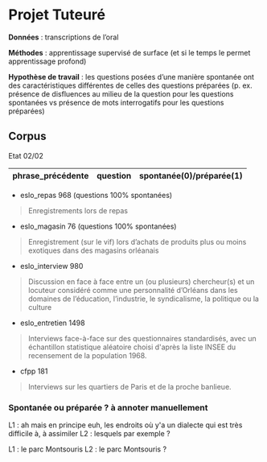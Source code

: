 # Projet Tuteuré

**Données** : transcriptions de l’oral

**Méthodes** : apprentissage supervisé de surface (et si le temps le permet apprentissage profond)

**Hypothèse de travail** : les questions posées d’une manière spontanée ont des caractéristiques différentes de celles des questions préparées (p. ex. présence de disfluences au milieu de la question pour les questions spontanées vs présence de mots interrogatifs pour les questions préparées)

## Corpus

Etat 02/02

| phrase_précédente | question | spontanée(0)/préparée(1) |
|-------------------|----------|--------------------------|
- eslo_repas 968 (questions 100% spontanées)
> Enregistrements lors de repas
- eslo_magasin 76 (questions 100% spontanées)
> Enregistrement (sur le vif) lors d’achats de produits plus ou moins exotiques dans des magasins orléanais
- eslo_interview 980
> Discussion en face à face entre un (ou plusieurs) chercheur(s) et un locuteur considéré comme une personnalité d’Orléans dans les domaines de l’éducation, l’industrie, le syndicalisme, la politique ou la culture
- eslo_entretien 1498
> Interviews face-à-face sur des questionnaires standardisés, avec un échantillon statistique aléatoire choisi d'après la liste INSEE du recensement de la population 1968.
- cfpp 181
> Interviews sur les quartiers de Paris et de la proche banlieue.

### Spontanée ou préparée ? à annoter manuellement

L1 : ah mais en principe euh, les endroits où y'a un dialecte qui est très difficile à, à assimiler
L2 : lesquels par exemple ?

L1 : le parc Montsouris
L2 : le parc Montsouris ?
